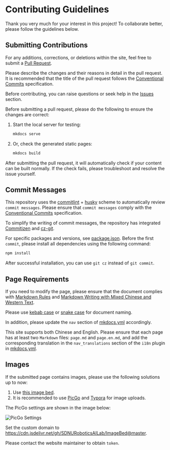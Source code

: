 # Contributing Guidelines

Thank you very much for your interest in this project! To collaborate better, please follow the guidelines below.

## Submitting Contributions

For any additions, corrections, or deletions within the site, feel free to submit a [Pull Request](https://docs.github.com/en/pull-requests/collaborating-with-pull-requests/proposing-changes-to-your-work-with-pull-requests/creating-a-pull-request-from-a-fork).

Please describe the changes and their reasons in detail in the pull request. It is recommended that the title of the pull request follows the [Conventional Commits](https://www.conventionalcommits.org/en/v1.0.0/) specification.

Before contributing, you can raise questions or seek help in the [Issues](https://github.com/SDNURoboticsAILab/SDNURoboticsAILab.github.io/issues) section.

Before submitting a pull request, please do the following to ensure the changes are correct:

1. Start the local server for testing:

    ```bash
    mkdocs serve
    ```

2. Or, check the generated static pages:

    ```bash
    mkdocs build
    ```

After submitting the pull request, it will automatically check if your content can be built normally. If the check fails, please troubleshoot and resolve the issue yourself.

## Commit Messages

This repository uses the [commitlint](https://github.com/conventional-changelog/commitlint) + [husky](https://github.com/typicode/husky) scheme to automatically review `commit messages`. Please ensure that `commit messages` comply with the [Conventional Commits](https://www.conventionalcommits.org/en/v1.0.0/) specification.

To simplify the writing of commit messages, the repository has integrated [Commitizen](https://github.com/commitizen/cz-cli) and [cz-git](https://github.com/Zhengqbbb/cz-git).

For specific packages and versions, see [package.json](https://github.com/SDNURoboticsAILab/SDNURoboticsAILab.github.io/blob/master/package.json). Before the first `commit`, please install all dependencies using the following command:

```bash
npm install
```

After successful installation, you can use `git cz` instead of `git commit`.

## Page Requirements

If you need to modify the page, please ensure that the document complies with [Markdown Rules](https://github.com/markdownlint/markdownlint/blob/main/docs/RULES.md) and [Markdown Writing with Mixed Chinese and Western Text](https://github.com/selfteaching/markdown-writing-with-mixed-cn-en).

Please use [kebab case](https://en.wikipedia.org/wiki/Letter_case#Kebab_case) or [snake case](https://en.wikipedia.org/wiki/Letter_case#Snake_case) for document naming.

In addition, please update the `nav` section of [mkdocs.yml](https://github.com/SDNURoboticsAILab/SDNURoboticsAILab.github.io/blob/master/mkdocs.yml) accordingly.

This site supports both Chinese and English. Please ensure that each page has at least two `Markdown` files: `page.md` and `page.en.md`, and add the corresponding translation in the `nav_translations` section of the `i18n` plugin in [mkdocs.yml](https://github.com/SDNURoboticsAILab/SDNURoboticsAILab.github.io/blob/master/mkdocs.yml).

## Images

If the submitted page contains images, please use the following solutions up to now:

1. Use [this image bed](https://github.com/SDNURoboticsAILab/ImageBed).
2. It is recommended to use [PicGo](https://picgo.github.io/PicGo-Doc/zh/guide/config.html#github%E5%9B%BE%E5%BA%8A) and [Typora](https://support.typora.io/Upload-Image/#picgoapp-chinese-language-only) for image uploads.

The PicGo settings are shown in the image below:

![PicGo Settings](https://cdn.jsdelivr.net/gh/SDNURoboticsAILab/ImageBed@master/img/image-20240723141037880.png)

Set the custom domain to <https://cdn.jsdelivr.net/gh/SDNURoboticsAILab/ImageBed@master>.

Please contact the website maintainer to obtain `token`.
